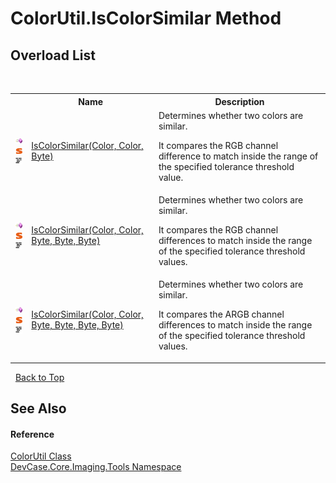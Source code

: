 # ColorUtil.IsColorSimilar Method 
 


## Overload List
&nbsp;<table><tr><th></th><th>Name</th><th>Description</th></tr><tr><td>![Public method](media/pubmethod.gif "Public method")![Static member](media/static.gif "Static member")![Code example](media/CodeExample.png "Code example")</td><td><a href="M_DevCase_Core_Imaging_Tools_ColorUtil_IsColorSimilar">IsColorSimilar(Color, Color, Byte)</a></td><td>
Determines whether two colors are similar. 

 It compares the RGB channel difference to match inside the range of the specified tolerance threshold value.</td></tr><tr><td>![Public method](media/pubmethod.gif "Public method")![Static member](media/static.gif "Static member")![Code example](media/CodeExample.png "Code example")</td><td><a href="M_DevCase_Core_Imaging_Tools_ColorUtil_IsColorSimilar_1">IsColorSimilar(Color, Color, Byte, Byte, Byte)</a></td><td>
Determines whether two colors are similar. 

 It compares the RGB channel differences to match inside the range of the specified tolerance threshold values.</td></tr><tr><td>![Public method](media/pubmethod.gif "Public method")![Static member](media/static.gif "Static member")![Code example](media/CodeExample.png "Code example")</td><td><a href="M_DevCase_Core_Imaging_Tools_ColorUtil_IsColorSimilar_2">IsColorSimilar(Color, Color, Byte, Byte, Byte, Byte)</a></td><td>
Determines whether two colors are similar. 

 It compares the ARGB channel differences to match inside the range of the specified tolerance threshold values.</td></tr></table>&nbsp;
<a href="#colorutil.iscolorsimilar-method">Back to Top</a>

## See Also


#### Reference
<a href="T_DevCase_Core_Imaging_Tools_ColorUtil">ColorUtil Class</a><br /><a href="N_DevCase_Core_Imaging_Tools">DevCase.Core.Imaging.Tools Namespace</a><br />